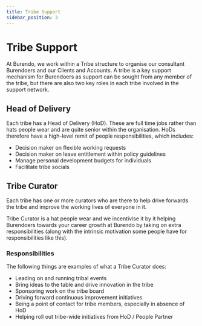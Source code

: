 ```yaml
---
title: Tribe Support
sidebar_position: 3
---
```


# Tribe Support

At Burendo, we work within a Tribe structure to organise our consultant Burendoers and our Clients and Accounts. A tribe is a key support mechanism for Burendoers as support can be sought from any member of the tribe, but there are also two key roles in each tribe involved in the support network.

## Head of Delivery

Each tribe has a Head of Delivery (HoD). These are full time jobs rather than hats people wear and are quite senior within the organisation. HoDs therefore have a high-level remit of people responsibilities, which includes:

- Decision maker on flexible working requests
- Decision maker on leave entitlement within policy guidelines
- Manage personal development budgets for individuals
- Facilitate tribe socials

## Tribe Curator

Each tribe has one or more curators who are there to help drive forwards the tribe and improve the working lives of everyone in it.

Tribe Curator is a hat people wear and we incentivise it by it helping Burendoers towards your career growth at Burendo by taking on extra responsibilities (along with the intrinsic motivation some people have for responsibilities like this).

### Responsibilities

The following things are examples of what a Tribe Curator does:

- Leading on and running tribal events
- Bring ideas to the table and drive innovation in the tribe
- Sponsoring work on the tribe board
- Driving forward continuous improvement initiatives
- Being a point of contact for tribe members, especially in absence of HoD
- Helping roll out tribe-wide initiatives from HoD / People Partner
